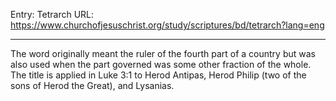 Entry: Tetrarch
URL: https://www.churchofjesuschrist.org/study/scriptures/bd/tetrarch?lang=eng

---

The word originally meant the ruler of the fourth part of a country but was also used when the part governed was some other fraction of the whole. The title is applied in Luke 3:1 to Herod Antipas, Herod Philip (two of the sons of Herod the Great), and Lysanias.
